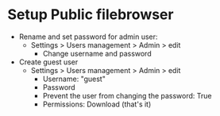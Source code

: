 # Setup Public filebrowser
- Rename and set password for admin user:
  - Settings > Users management > Admin > edit
    - Change username and password
- Create guest user
  - Settings > Users management > Admin > edit
    - Username: "guest"
    - Password
    - Prevent the user from changing the password: True
    - Permissions: Download (that's it)
